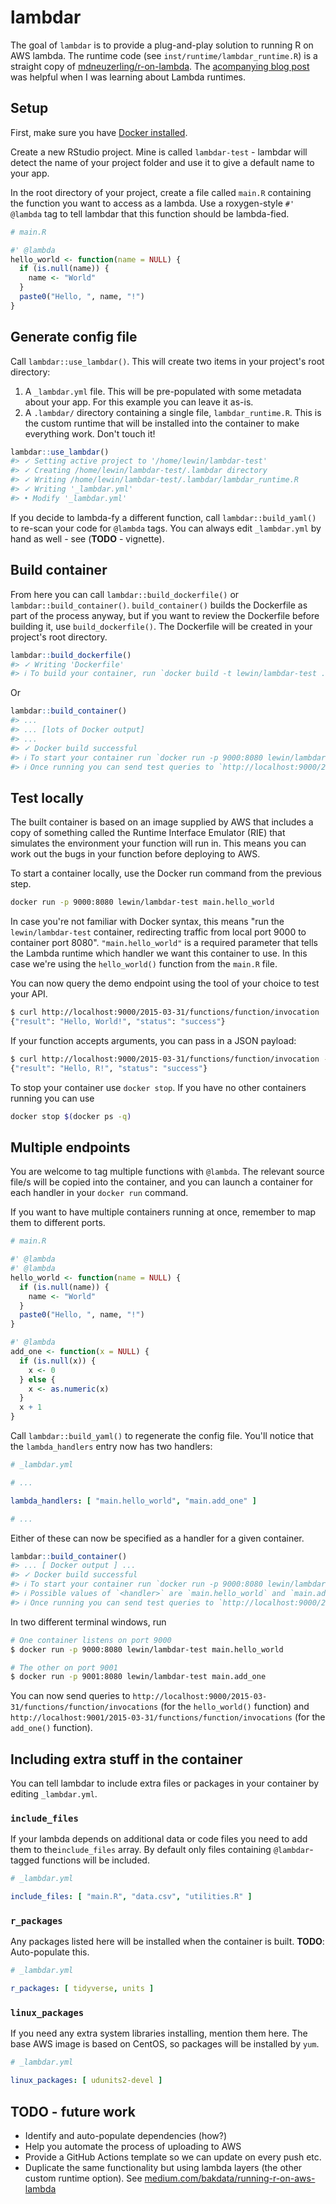 # lambdar

<!-- badges: start -->
<!-- badges: end -->

The goal of `lambdar` is to provide a plug-and-play solution to running R on AWS lambda. The runtime
code (see `inst/runtime/lambdar_runtime.R`) is a straight copy of 
[mdneuzerling/r-on-lambda](https://github.com/mdneuzerling/r-on-lambda). The 
[acompanying blog post](https://mdneuzerling.com/post/r-on-aws-lambda-with-containers/) was helpful
when I was learning about Lambda runtimes.


## Setup

First, make sure you have [Docker installed](https://docs.docker.com/get-docker/).

Create a new RStudio project. Mine is called `lambdar-test` - lambdar will detect the name of your
project folder and use it to give a default name to your app.

In the root directory of your project, create a file called `main.R` containing the function you
want to access as a lambda. Use a roxygen-style `#' @lambda` tag to tell lambdar that this function should be lambda-fied. 

``` r
# main.R

#' @lambda
hello_world <- function(name = NULL) {
  if (is.null(name)) {
    name <- "World"
  }
  paste0("Hello, ", name, "!")
}
```

## Generate config file

Call `lambdar::use_lambdar()`. This will create two items in your project's root directory:

1. A `_lambdar.yml` file. This will be pre-populated with some metadata about your app. For this
   example you can leave it as-is.
2. A `.lambdar/` directory containing a single file, `lambdar_runtime.R`. This is the custom runtime
   that will be installed into the container to make everything work. Don't touch it!
   
``` r
lambdar::use_lambdar()
#> ✓ Setting active project to '/home/lewin/lambdar-test'
#> ✓ Creating /home/lewin/lambdar-test/.lambdar directory
#> ✓ Writing /home/lewin/lambdar-test/.lambdar/lambdar_runtime.R
#> ✓ Writing '_lambdar.yml'
#> • Modify '_lambdar.yml'
```

If you decide to lambda-fy a different function, call `lambdar::build_yaml()` to re-scan your code
for `@lambda` tags. You can always edit `_lambdar.yml` by hand as well - see (**TODO** - vignette).

## Build container

From here you can call `lambdar::build_dockerfile()` or `lambdar::build_container()`.
`build_container()` builds the Dockerfile as part of the process anyway, but if you want to review
the Dockerfile before building it, use `build_dockerfile()`. The Dockerfile will be created in your
project's root directory.

``` r
lambdar::build_dockerfile()
#> ✓ Writing 'Dockerfile'
#> ℹ To build your container, run `docker build -t lewin/lambdar-test .`
```

Or

``` r
lambdar::build_container()
#> ...
#> ... [lots of Docker output]
#> ...
#> ✓ Docker build successful
#> ℹ To start your container run `docker run -p 9000:8080 lewin/lambdar-test main.hello_world`
#> ℹ Once running you can send test queries to `http://localhost:9000/2015-03-31/functions/function/invocations`
```

## Test locally

The built container is based on an image supplied by AWS that includes a copy of something called
the Runtime Interface Emulator (RIE) that simulates the environment your function will run in. This
means you can work out the bugs in your function before deploying to AWS.

To start a container locally, use the Docker run command from the previous step.

``` bash
docker run -p 9000:8080 lewin/lambdar-test main.hello_world
```

In case you're not familiar with Docker syntax, this means "run the `lewin/lambdar-test` container,
redirecting traffic from local port 9000 to container port 8080". `"main.hello_world"` is a required
parameter that tells the Lambda runtime which handler we want this container to use. In this case
we're using the `hello_world()` function from the `main.R` file.

You can now query the demo endpoint using the tool of your choice to test your API.

``` bash
$ curl http://localhost:9000/2015-03-31/functions/function/invocation
{"result": "Hello, World!", "status": "success"}
```

If your function accepts arguments, you can pass in a JSON payload:

``` bash
$ curl http://localhost:9000/2015-03-31/functions/function/invocation -d '{"name": "R"}'
{"result": "Hello, R!", "status": "success"}
```

To stop your container use `docker stop`. If you have no other containers running you can use

``` bash
docker stop $(docker ps -q)
```

## Multiple endpoints

You are welcome to tag multiple functions with `@lambda`. The relevant source file/s will be copied
into the container, and you can launch a container for each handler in your `docker run` command.

If you want to have multiple containers running at once, remember to map them to different ports.

``` r
# main.R

#' @lambda
#' @lambda
hello_world <- function(name = NULL) {
  if (is.null(name)) {
    name <- "World"
  }
  paste0("Hello, ", name, "!")
}

#' @lambda
add_one <- function(x = NULL) {
  if (is.null(x)) {
    x <- 0
  } else {
    x <- as.numeric(x) 
  }
  x + 1
}
```

Call `lambdar::build_yaml()` to regenerate the config file. You'll notice that the `lambda_handlers`
entry now has two handlers:

``` yaml
# _lambdar.yml

# ...

lambda_handlers: [ "main.hello_world", "main.add_one" ]

# ...
```

Either of these can now be specified as a handler for a given container.

``` r
lambdar::build_container()
#> ... [ Docker output ] ...
#> ✓ Docker build successful
#> ℹ To start your container run `docker run -p 9000:8080 lewin/lambdar-test <handler>`
#> ℹ Possible values of `<handler>` are `main.hello_world` and `main.add_one`
#> ℹ Once running you can send test queries to `http://localhost:9000/2015-03-31/functions/function/invocations`
```

In two different terminal windows, run

``` bash
# One container listens on port 9000
$ docker run -p 9000:8080 lewin/lambdar-test main.hello_world

# The other on port 9001
$ docker run -p 9001:8080 lewin/lambdar-test main.add_one
```

You can now send queries to `http://localhost:9000/2015-03-31/functions/function/invocations` (for
the `hello_world()` function) and `http://localhost:9001/2015-03-31/functions/function/invocations`
(for the `add_one()` function).


## Including extra stuff in the container

You can tell lambdar to include extra files or packages in your container by editing `_lambdar.yml`.

### `include_files`

If your lambda depends on additional data or code files you need to add them to the`include_files`
array. By default only files containing `@lambdar`-tagged functions will be included.

``` yaml
# _lambdar.yml

include_files: [ "main.R", "data.csv", "utilities.R" ]
```

### `r_packages`

Any packages listed here will be installed when the container is built. **TODO**: Auto-populate this.

``` yaml
# _lambdar.yml

r_packages: [ tidyverse, units ]
```

### `linux_packages`

If you need any extra system libraries installing, mention them here. The base AWS image is based on
CentOS, so packages will be installed by `yum`.

``` yaml
# _lambdar.yml

linux_packages: [ udunits2-devel ]
```

## TODO - future work

* Identify and auto-populate dependencies (how?)
* Help you automate the process of uploading to AWS
* Provide a GitHub Actions template so we can update on every push etc.
* Duplicate the same functionality but using lambda layers (the other custom runtime option). See
  [medium.com/bakdata/running-r-on-aws-lambda](https://medium.com/bakdata/running-r-on-aws-lambda-9d40643551a6)

